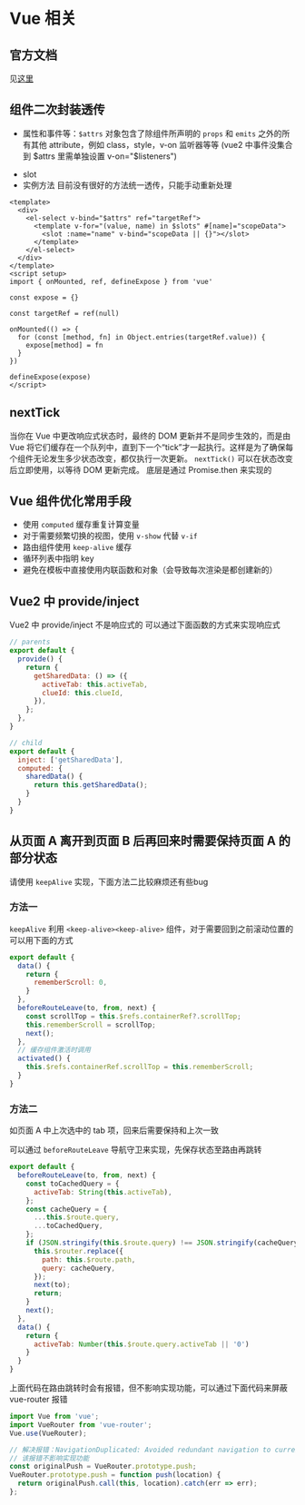 # Vue 相关

## 官方文档
见[这里](https://cn.vuejs.org/)

## 组件二次封装透传
- 属性和事件等：`$attrs` 对象包含了除组件所声明的 `props` 和 `emits` 之外的所有其他 attribute，例如 class，style，v-on 监听器等等
(vue2 中事件没集合到 $attrs 里需单独设置 v-on="$listeners")
<!-- inheritAttrs: false -->
- slot 
- 实例方法
目前没有很好的方法统一透传，只能手动重新处理

```vue
<template>
  <div>
    <el-select v-bind="$attrs" ref="targetRef">
      <template v-for="(value, name) in $slots" #[name]="scopeData">
        <slot :name="name" v-bind="scopeData || {}"></slot>
      </template>
    </el-select>
  </div>
</template>
<script setup>
import { onMounted, ref, defineExpose } from 'vue'

const expose = {}

const targetRef = ref(null)

onMounted(() => {
  for (const [method, fn] in Object.entries(targetRef.value)) {
    expose[method] = fn
  }
})

defineExpose(expose)
</script>
```

## nextTick

当你在 Vue 中更改响应式状态时，最终的 DOM 更新并不是同步生效的，而是由 Vue 将它们缓存在一个队列中，直到下一个“tick”才一起执行。这样是为了确保每个组件无论发生多少状态改变，都仅执行一次更新。
`nextTick()` 可以在状态改变后立即使用，以等待 DOM 更新完成。
底层是通过 Promise.then 来实现的

## Vue 组件优化常用手段
- 使用 `computed` 缓存重复计算变量
- 对于需要频繁切换的视图，使用 `v-show` 代替 `v-if`
- 路由组件使用 `keep-alive` 缓存
- 循环列表中指明 key
- 避免在模板中直接使用内联函数和对象（会导致每次渲染是都创建新的）

## Vue2 中 provide/inject
Vue2 中 provide/inject 不是响应式的
可以通过下面函数的方式来实现响应式
```js
// parents
export default {
  provide() {
    return {
      getSharedData: () => ({
        activeTab: this.activeTab,
        clueId: this.clueId,
      }),
    };
  },
}
```
```js
// child
export default {
  inject: ['getSharedData'],
  computed: {
    sharedData() {
      return this.getSharedData();
    }
  }
}
```

## 从页面 A 离开到页面 B 后再回来时需要保持页面 A 的部分状态

请使用 `keepAlive` 实现，下面方法二比较麻烦还有些bug

### 方法一
`keepAlive`
利用 `<keep-alive><keep-alive>` 组件，对于需要回到之前滚动位置的可以用下面的方式
```js
export default {
  data() {
    return {
      rememberScroll: 0,
    }
  },
  beforeRouteLeave(to, from, next) {
    const scrollTop = this.$refs.containerRef?.scrollTop;
    this.rememberScroll = scrollTop;
    next();
  },
  // 缓存组件激活时调用
  activated() {
    this.$refs.containerRef.scrollTop = this.rememberScroll;
  }
}
```


### 方法二

如页面 A 中上次选中的 tab 项，回来后需要保持和上次一致

可以通过 `beforeRouteLeave` 导航守卫来实现，先保存状态至路由再跳转

```js
export default {
  beforeRouteLeave(to, from, next) {
    const toCachedQuery = {
      activeTab: String(this.activeTab),
    };
    const cacheQuery = {
      ...this.$route.query,
      ...toCachedQuery,
    };
    if (JSON.stringify(this.$route.query) !== JSON.stringify(cacheQuery)) {
      this.$router.replace({
        path: this.$route.path,
        query: cacheQuery,
      });
      next(to);
      return;
    }
    next();
  },
  data() {
    return {
      activeTab: Number(this.$route.query.activeTab || '0')
    }
  }
}
```

上面代码在路由跳转时会有报错，但不影响实现功能，可以通过下面代码来屏蔽 vue-router 报错

```js
import Vue from 'vue';
import VueRouter from 'vue-router';
Vue.use(VueRouter);

// 解决报错：NavigationDuplicated: Avoided redundant navigation to current location
// 该报错不影响实现功能
const originalPush = VueRouter.prototype.push;
VueRouter.prototype.push = function push(location) {
  return originalPush.call(this, location).catch(err => err);
};
```
